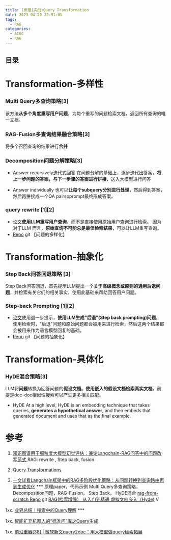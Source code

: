 ```yaml
---
title: (原理|实战)Query Transformation
date: 2023-04-20 22:51:05
tags:
  - RAG
categories: 
  - AIGC
  - RAG
---
```


<p></p>
<!-- more -->

## 目录
<!-- toc -->



# Transformation-多样性
### Multi Query多查询策略[3]
该方法**从多个角度重写用户问题**，为每个重写的问题检索文档，返回所有查询的唯一文档。

### RAG-Fusion多查询结果融合策略[3]
将多个召回查询的结果进行**合并**

### Decomposition问题分解策略[3]
+ Answer recursively迭代式回答
  在问题分解的基础上，逐步迭代出答案，**将上一步问题的答案，与下一步骤的答案进行拼接**，送入大模型进行问答

+ Answer individually
  也可以**让每个subquery分别进行处理**，然后得到答案，然后再拼接成一个QA pairspprompt最终形成答案。

### query rewrite [1][2]
+ [论文](https://arxiv.org/pdf/2305.14283.pdf)**使用LLM重写用户查询**，而不是直接使用原始用户查询进行检索。
因为对于LLM 而言，**原始查询不可能总是最佳检索结果**，可以让LLM重写查询。
+ [Repo](https://github.com/langchain-ai/langchain/blob/master/cookbook/rewrite.ipynb) git
【问题的多样化】


# Transformation-抽象化
### Step Back问答回退策略 [3]
Step Back问答回退，首先提示LLM提出一个**关于高级概念或原则的通用后退问题**，并检索有关它们的相关事实，使用此基础来帮助回答用户问题。

### Step-back Prompting [1][2]
+ [论文](https://arxiv.org/pdf/2310.06117.pdf)使用退一步提示，**使用LLM生成"后退"(Step back prompting)问题**。
使用检索时，"后退"问题和原始问题都会被用来进行检索，然后这两个结果都会被用来作为语言模型回复的基础。
+ [Repo](https://github.com/langchain-ai/langchain/blob/master/cookbook/stepback-qa.ipynb) git
【问题的抽象化】

# Transformation-具体化
### HyDE混合策略[3]
LLM将**问题**转换为回答问题的**假设文档**。**使用嵌入的假设文档检索真实文档**，前提是doc-doc相似性搜索可以产生更多相关匹配。

+ HyDE
At a high level, HyDE is an embedding technique that takes queries, **generates a hypothetical answer**, and then embeds that generated document and uses that as the final example.

# 参考
1. [知识图谱用于细粒度大模型幻觉评估：兼论Langchain-RAG问答中的问题改写范式 ](https://mp.weixin.qq.com/s?__biz=MzAxMjc3MjkyMg==&mid=2648406156&idx=1&sn=d91a4df105c4fc4c9523f7141bc1c24d)
    RAG:  rewrite , Step back, fusion 

2. [Query Transformations](https://blog.langchain.dev/query-transformations/)  

3. [一文详看Langchain框架中的RAG多阶段优化策略：从问题转换到查询路由再到生成优化](https://mp.weixin.qq.com/s/pK2BRLrWpEKKIPFhUtGvcg) ***   原理paper，代码示例
   Multi Query多查询策略， Decomposition问题，RAG-Fusion， Step Back， HyDE混合
   [rag-from-scratch Repo](https://github.com/langchain-ai/rag-from-scratch) git
   [RAG(检索增强） 从入门到精通 虚拟文档嵌入（Hyde)](https://www.bilibili.com/video/BV1Vx421U7a4/) V
   

1xx. [业界总结｜搜索中的Query理解](https://zhuanlan.zhihu.com/p/393914267) ***

1xx. [智能扩充机器人的“标准问”库之Query生成](https://zhuanlan.zhihu.com/p/149429784)

1xx. [前沿重器[38] | 微软新文query2doc：用大模型做query检索拓展](https://mp.weixin.qq.com/s?__biz=MzIzMzYwNzY2NQ==&mid=2247489295&idx=1&sn=fcb269e47dc27fcaf31201aa1c75dafb)
